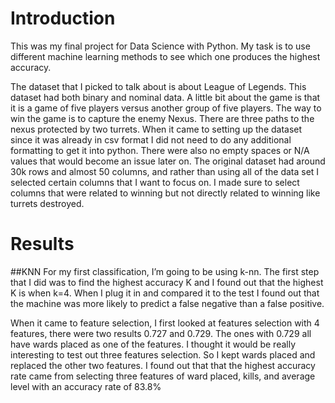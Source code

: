 # Introduction
This was my final project for Data Science with Python. My task is to use different machine learning methods to see which one produces the highest accuracy.

The dataset that I picked to talk about is about League of Legends. This dataset had both binary and nominal data. A little bit about the game is that it is a game of five players versus another group of five players. The way to win the game is to capture the enemy Nexus. There are three paths to the nexus protected by two turrets. 
	When it came to setting up the dataset since it was already in csv format I did not need to do any additional formatting to get it into python. There were also no empty spaces or N/A values that would become an issue later on. The original dataset had around 30k rows and almost 50 columns, and rather than using all of the data set I selected certain columns that I want to focus on. I made sure to select columns that were related to winning but not directly related to winning like turrets destroyed. 

# Results
##KNN
For my first classification, I’m going to be using k-nn. The first step that I did was to find the highest accuracy K and I found out that the highest K is when k=4. When I plug it in and compared it to the test I found out that the machine was more likely to predict a false negative than a false positive. 

When it came to feature selection, I first looked at features selection with 4 features, there were two results 0.727 and 0.729. The ones with 0.729 all have wards placed as one of the features. I thought it would be really interesting to test out three features selection. So I kept wards placed and replaced the other two features. I found out that that the highest accuracy rate came from selecting three features of ward placed, kills, and average level with an accuracy rate of 83.8%
